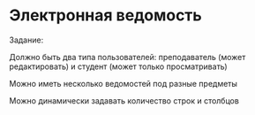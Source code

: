 # Электронная ведомость
Задание: 

Должно быть два типа пользователей: преподаватель (может редактировать) и студент (может только просматривать)

Можно иметь несколько ведомостей под разные предметы

Можно динамически задавать количество строк и столбцов


